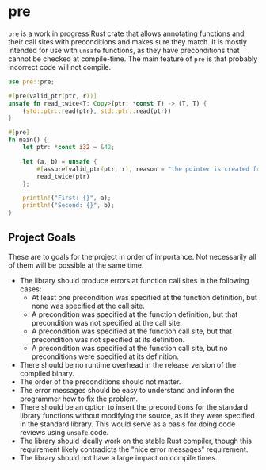 # pre

`pre` is a work in progress [Rust](https://www.rust-lang.org/) crate that allows annotating functions and their call sites with preconditions and makes sure they match.
It is mostly intended for use with `unsafe` functions, as they have preconditions that cannot be checked at compile-time.
The main feature of `pre` is that probably incorrect code will not compile.

```rust
use pre::pre;

#[pre(valid_ptr(ptr, r))]
unsafe fn read_twice<T: Copy>(ptr: *const T) -> (T, T) {
    (std::ptr::read(ptr), std::ptr::read(ptr))
}

#[pre]
fn main() {
    let ptr: *const i32 = &42;

    let (a, b) = unsafe {
        #[assure(valid_ptr(ptr, r), reason = "the pointer is created from a reference")]
        read_twice(ptr)
    };

    println!("First: {}", a);
    println!("Second: {}", b);
}
```

## Project Goals

These are to goals for the project in order of importance.
Not necessarily all of them will be possible at the same time.

- The library should produce errors at function call sites in the following cases:
  - At least one precondition was specified at the function definition, but none was specified at the call site.
  - A precondition was specified at the function definition, but that precondition was not specified at the call site.
  - A precondition was specified at the function call site, but that precondition was not specified at its definition.
  - A precondition was specified at the function call site, but no preconditions were specified at its definition.
- There should be no runtime overhead in the release version of the compiled binary.
- The order of the preconditions should not matter.
- The error messages should be easy to understand and inform the programmer how to fix the problem.
- There should be an option to insert the preconditions for the standard library functions without modifying the source, as if they were specified in the standard library. This would serve as a basis for doing code reviews using `unsafe` code.
- The library should ideally work on the stable Rust compiler, though this requirement likely contradicts the "nice error messages" requirement.
- The library should not have a large impact on compile times.
